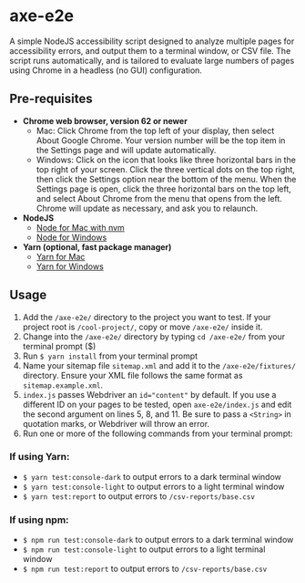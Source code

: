 # axe-e2e

A simple NodeJS accessibility script designed to analyze multiple pages for accessibility errors, and output
them to a terminal window, or CSV file. The script runs automatically, and is tailored to evaluate large numbers of pages using Chrome in a headless (no GUI) configuration.

## Pre-requisites

* **Chrome web browser, version 62 or newer**
  * Mac: Click Chrome from the top left of your display, then select About Google Chrome. Your version number will be the top item in the Settings page and will update automatically.
  * Windows: Click on the icon that looks like three horizontal bars in the top right of your screen. Click the three vertical dots on the top right, then click the Settings option near the bottom of the menu. When the Settings page is open, click the three horizontal bars on the top left, and select About Chrome from the menu that opens from the left. Chrome will update as necessary, and ask you to relaunch.
* **NodeJS**
  * [Node for Mac with nvm](https://github.com/creationix/nvm)
  * [Node for Windows](https://nodejs.org/en/download/)
* **Yarn (optional, fast package manager)**
  * [Yarn for Mac](https://yarnpkg.com/lang/en/docs/install/#mac-tab)
  * [Yarn for Windows](https://yarnpkg.com/lang/en/docs/install/#windows-tab)

## Usage

1. Add the `/axe-e2e/` directory to the project you want to test. If your
   project root is `/cool-project/`, copy or move `/axe-e2e/` inside it.
2. Change into the `/axe-e2e/` directory by typing `cd /axe-e2e/` from your
   terminal prompt ($)
3. Run `$ yarn install` from your terminal prompt
4. Name your sitemap file `sitemap.xml` and add it to the
   `/axe-e2e/fixtures/` directory. Ensure your XML file follows the same format as `sitemap.example.xml`.
5. `index.js` passes Webdriver an `id="content"` by default. If you use a
   different ID on your pages to be tested, open `axe-e2e/index.js` and edit the
second argument on lines 5, 8, and 11. Be sure to pass a `<String>` in quotation
marks, or Webdriver will throw an error.
6. Run one or more of the following commands from your terminal prompt:

### If using Yarn:

* `$ yarn test:console-dark` to output errors to a dark terminal window
* `$ yarn test:console-light` to output errors to a light terminal window
* `$ yarn test:report` to output errors to `/csv-reports/base.csv`

### If using npm:

* `$ npm run test:console-dark` to output errors to a dark terminal window
* `$ npm run test:console-light` to output errors to a light terminal window
* `$ npm run test:report` to output errors to `/csv-reports/base.csv`
